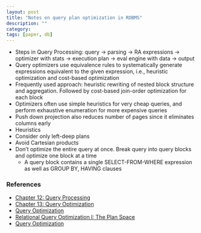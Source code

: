 ```yaml
---
layout: post
title: "Notes on query plan optimization in RDBMS"
description: ""
category: 
tags: [paper, db]
--- 
```


* Steps in Query Processing: query -> parsing -> RA expressions -> optimizer with stats -> execution plan -> eval engine with data -> output
* Query optimizers use equivalence rules to systematically generate expressions equivalent to the given expression, i.e., heuristic optimization and cost-based optimization
* Frequently used approach: heuristic rewriting of nested block structure and aggregation. Followed by cost-based join-order optimization for each block
* Optimizers often use simple heuristics for very cheap queries, and perform exhaustive enumeration for more expensive queries 
* Push down projection also reduces number of pages since it eliminates columns early
* Heuristics 
 * Consider only left-deep plans
 * Avoid Cartesian products
 * Don’t optimize the entire query at once. Break query into query blocks and optimize one block at a time
   * A query block contains a single SELECT-FROM-WHERE expression as well as GROUP BY, HAVING clauses
 


### References

* [Chapter 12: Query Processing](https://www.cbcb.umd.edu/confcour/Spring2014/CMSC424/Query_processing.pdf)
* [Chapter 13: Query Optimization](https://www.cbcb.umd.edu/confcour/Spring2014/CMSC424/query_optimization.pdf)
* [Query Optimization](https://cs186berkeley.net/fa20/resources/static/notes/n09-QueryOpt.pdf)
* [Relational Query Optimization I: The Plan Space](https://drive.google.com/file/d/1EDL712gC8NDO1iRI3_EjtltiQOwpitmX/view)
* [Query Optimization](https://web.wlu.ca/science/physcomp/ikotsireas/CP465/W2-QueryOptimization/Query_Optimization.pdf)

